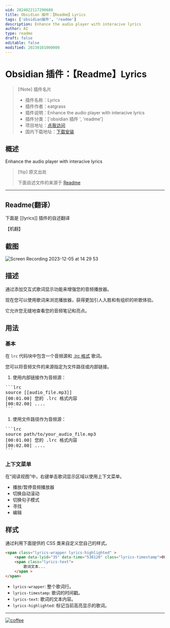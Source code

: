 ```yaml
---
uid: 2024022117290680
title: Obsidian 插件：【Readme】Lyrics
tags: ['obsidian插件', 'readme']
description: Enhance the audio player with interacive lyrics
author: AI
type: readme
draft: false
editable: false
modified: 20230101000000
---
```


# Obsidian 插件：【Readme】Lyrics

> [!Note] 插件名片
> - 插件名称：Lyrics
> - 插件作者：eatgrass
> - 插件说明：Enhance the audio player with interacive lyrics
> - 插件分类：['obsidian 插件 ', 'readme']
> - 项目地址：[点我访问](https://github.com/eatgrass/obsidian-lyrics)
> - 国内下载地址：[下载安装](https://pkmer.cn/products/plugin/pluginMarket/?lyrics)

## 概述

Enhance the audio player with interacive lyrics

> [!tip] 原文出处
>
>下面自述文件的来源于 [Readme](https://ghproxy.net/https://raw.githubusercontent.com/eatgrass/obsidian-lyrics/master/README.md)

---

## Readme(翻译）

下面是 [[lyrics]] 插件的自述翻译

【机翻】

## 截图

![Screen Recording 2023-12-05 at 14 29 53](https://cdn.pkmer.cn/covers/lyrics_1_0.gif!pkmer)

## 描述

通过添加交互式歌词显示功能来增强您的音频播放器。

现在您可以使用歌词来浏览播放器，获得更加引人入胜和有组织的听歌体验。

它允许您无缝地查看您的音频笔记和亮点。

## 用法

### 基本

在 `lrc` 代码块中包含一个音频源和 [.lrc 格式](<https://en.wikipedia.org/wiki/LRC_(file_format)>) 歌词。

您可以将音频文件的来源指定为文件路径或内部链接。

1. 使用内部链接作为音频源：

<pre>
```lrc
source [[audio_file.mp3]]
[00:01.00] 您的 .lrc 格式内容
[00:02.00] ....
```
</pre>

1. 使用文件路径作为音频源：

<pre>
```lrc
source path/to/your_audio_file.mp3
[00:01.00] 您的 .lrc 格式内容
[00:02.00] ....
```
</pre>

### 上下文菜单

在“阅读视图”中，右键单击歌词显示区域以使用上下文菜单。

- 播放/暂停音频播放器
- 切换自动滚动
- 切换句子模式
- 寻找
- 编辑

## 样式

通过利用下面提供的 CSS 类来自定义您自己的样式。

```html
<span class="lyrics-wrapper lyrics-highlighted" >
    <span data-lyid="35" data-time="538120" class="lyrics-timestamp">08:58</span>
    <span class="lyrics-text">
        歌词文本...
    </span >
</span>
```

- `lyrics-wrapper`: 整个歌词行。
- `lyrics-timestamp`: 歌词的时间戳。
- `lyrics-text`: 歌词的文本内容。
- `lyrics-highlighted`: 标记当前高亮显示的歌词。

---

[![coffee](https://img.buymeacoffee.com/button-api/?text=Buy%20me%20a%20coffee&emoji=%E2%98%95&slug=eatgrass&button_colour=FFDD00&font_colour=000000&font_family=Comic&outline_colour=000000&coffee_colour=ffffff)](https://www.buymeacoffee.com/eatgrass)
